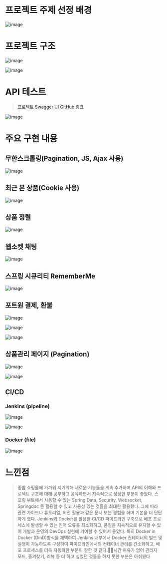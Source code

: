# 프로젝트 주제 선정 배경
![image](https://github.com/gd-hi/Da-it-da-Shopping-Mall-Project/assets/148930703/0da3654b-4d92-4d10-8e62-cca6e278bca1)


# 프로젝트 구조
![image](https://github.com/gd-hi/Da-it-da-Shopping-Mall-Project/assets/148930703/042d5238-c120-4f01-95f2-f2183155e35c)

![image](https://github.com/gd-hi/Da-it-da-Shopping-Mall-Project/assets/148930703/3e2ae30f-ff30-4a62-a0e3-a584505d462b)

# API 테스트 
> [프로젝트 Swagger UI GitHub 링크](https://gd-hi.github.io/da-it-da-swagger-ui/)

![image](https://github.com/gd-hi/Da-it-da-Shopping-Mall-Project/assets/148930703/85b5adc0-8f49-43e9-9593-bde065726342)

# 주요 구현 내용

## 무한스크롤링(Pagination, JS, Ajax 사용)
![image](https://github.com/gd-hi/Da-it-da-Shopping-Mall-Project/assets/148930703/c495ba6f-91af-4eef-b314-e38ac26dbf53)

## 최근 본 상품(Cookie 사용)
![image](https://github.com/gd-hi/Da-it-da-Shopping-Mall-Project/assets/148930703/0c8131e7-eeba-49f9-ad4e-436704133d1a)

## 상품 정렬
![image](https://github.com/gd-hi/Da-it-da-Shopping-Mall-Project/assets/148930703/e35d9f51-9239-4130-adf1-7f485aa3f4a5)

## 웹소켓 채팅
![image](https://github.com/gd-hi/Da-it-da-Shopping-Mall-Project/assets/148930703/0085e01c-b298-43b7-8a6e-bad19928f413)

## 스프링 시큐리티 RememberMe
![image](https://github.com/gd-hi/Da-it-da-Shopping-Mall-Project/assets/148930703/ca8f9fad-0482-4e7e-90eb-e4cea9332738)

## 포트원 결제, 환불
![image](https://github.com/gd-hi/Da-it-da-Shopping-Mall-Project/assets/148930703/e447aa15-9a5a-4d28-aabe-cae1549268e7)

![image](https://github.com/gd-hi/Da-it-da-Shopping-Mall-Project/assets/148930703/421ef714-90b0-4dba-b290-eec064b1c469)

![image](https://github.com/gd-hi/Da-it-da-Shopping-Mall-Project/assets/148930703/1c253e10-b640-4efa-97bd-0af9860e1eb7)

## 상품관리 페이지 (Pagination)
![image](https://github.com/gd-hi/Da-it-da-Shopping-Mall-Project/assets/148930703/e9e7c94a-c76f-470c-b378-06ab19585209)

![image](https://github.com/gd-hi/Da-it-da-Shopping-Mall-Project/assets/148930703/8259ba55-692b-4d2d-982d-6c4fede6df02)

## CI/CD

### Jenkins (pipeline)
![image](https://github.com/gd-hi/Da-it-da-Shopping-Mall-Project/assets/148930703/553737e5-990e-44f0-88c6-95f1d6893130)

![image](https://github.com/gd-hi/Da-it-da-Shopping-Mall-Project/assets/148930703/0b876ef0-d235-47f8-bd47-99b17ee2debf)

### Docker (file)
![image](https://github.com/gd-hi/Da-it-da-Shopping-Mall-Project/assets/148930703/7a244a52-b4b8-481a-bd31-e51482efefc8)

# 느낀점
> 종합 쇼핑몰에 가까워 지기위해 새로운 기능들을 계속 추가하며 API의 이해와 프로젝트 구조에 대해 공부하고 공유하면서 지속적으로 성장한 부분이 좋았다.
스프링 부트에서 사용할 수 있는 Spring Data, Security, Websocket, Springdoc 등 활용할 수 있고 사용성 있는 것들을 최대한 활용했다. 그에 따라 관련 가이드나 튜토리얼, 버전 활용과 같은 문서 보는 경험을 하며 기본을 더 단단하게 했다.
Jenkins와 Docker를 활용한 CI/CD 파이프라인 구축으로 배포 프로세스에 발생할 수 있는 인적 오류를 최소화하고, 품질을 지속적으로 유지할 수 있어 개발과 운영의 DevOps 실현에 기여할 수 있어서 좋았다. 
특히 Docker in Docker (DinD)방식을 채택하여 Jenkins 내부에서 Docker 컨테이너의 빌드 및 실행이 가능하도록 구성하여 파이프라인에서의 컨테이너 관리를 간소화하고, 배포 프로세스를 더욱 자동화한 부분이 잘한 것 같다.시간 여유가 없어 관리자 모드, 즐겨찾기, 리뷰 등 더 하고 싶었던 것들을 하지 못한 부분은 아쉬웠다





